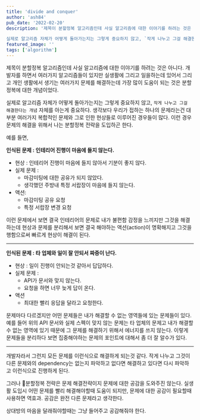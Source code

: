 ```yaml
---
title: 'divide and conquer'
author: 'ash84'
pub_date: '2022-02-20'
description: '제목이 분할정복 알고리즘인데 사실 알고리즘에 대한 이야기를 하려는 것은 아니다. 개발자를 하면서 여러가지 알고리즘들이 있지만 실생활에 그리고 일을하는데 있어서 그리고 개인 생활에서 생기는 여러가지 문제를 해결하는데 가장 많이 도움이 되는 것은 분할 정복에 대한 개념이었다. 

실제로 알고리즘 자체가 어떻게 돌아가는지는 그렇게 중요하지 않고, `작게 나누고 그걸 해결한다는 개념` 자체를 아는게 중요하다. 생각보다 우리가 접하는 하나의 문제라는건 대부분 여러가지 복합적인 문제와 그로 인한 현상들로 이루어진 경우들이 많다. 이런 경우 문'
featured_image: ''
tags: ['algorithm']
---
```


제목이 분할정복 알고리즘인데 사실 알고리즘에 대한 이야기를 하려는 것은 아니다. 개발자를 하면서 여러가지 알고리즘들이 있지만 실생활에 그리고 일을하는데 있어서 그리고 개인 생활에서 생기는 여러가지 문제를 해결하는데 가장 많이 도움이 되는 것은 분할 정복에 대한 개념이었다. 

실제로 알고리즘 자체가 어떻게 돌아가는지는 그렇게 중요하지 않고, `작게 나누고 그걸 해결한다는 개념` 자체를 아는게 중요하다. 생각보다 우리가 접하는 하나의 문제라는건 대부분 여러가지 복합적인 문제와 그로 인한 현상들로 이루어진 경우들이 많다. 이런 경우 문제의 해결을 위해서 나는 분할정복 전략을 도입하곤 한다. 

예를 들면, 

**인식된 문제 : 인테리어 진행이 마음에 들지 않는다.**
- 현상 : 인테리어 진행이 마음에 들지 않아서 기분이 좋지 않다. 
- 실제 문제 : 
  - 마감미팅에 대한 공유가 되지 않았다. 
  - 생각했던 주방내 특정 서랍장이 마음에 들지 않는다. 
- 액션: 
  - 마감미팅 공유 요청 
  - 특정 서랍장 변경 요청

이런 문제에서 보면 결국 인테리어의 문제로 내가 불편함 감정을 느끼지만 그것을 해결하는데 현상과 문제를 분리해서 보면 결국 해야하는 액션(action)이 명확해지고 그것을 행함으로써 빠르게 현상이 해결이 된다. 

---

**인식된 문제 : 타 업체와 일이 잘 안되서 짜증이 난다.**
- 현상 : 일이 진행이 안되는것 같아서 답답하다. 
- 실제 문제 :  
  - API가 문서와 맞지 않는다. 
  - 요청을 하면 너무 늦게 답이 온다. 
- 액션 
  - 최대한 빨리 응답을 달라고 요청한다. 

문제마다 다르겠지만 어떤 문제들은 내가 해결할 수 없는 영역들에 있는 문제들이 있다. 예를 들어 위의 API 문서와 실제 스펙이 맞지 않는 문제는 타 업체의 문제고 내가 해결할 수 없는 영역에 있기 때문에 그 문제를 해결하기 위해서 에너지를 쓰지 않는다. 이렇게 문제들을 분리하다 보면 집중해야하는 문제의 포인트에 대해서 좀 더 잘 알수가 있다. 

---

개발자라서 그런지 모든 문제를 이런식으로 해결하게 되는것 같다. 작게 나누고 그것이 다른 문제와의 dependency는 없는지 파악하고 없다면 해결하고 있다면 다시 파악하고 이런식으로 진행하게 된다. 

그러나 분할정복 전략은 문제 해결전략이지 문제에 대한 공감을 도와주진 않는다. 실생활 도입시 어떤 문제를 빨리 해결해야할때 도움이 되지만, 문제에 대한 공감이 필요할때 사용하면 역효과. 공감은 완전 다른 문제라고 생각한다. 

상대방의 마음을 달래줘야할때는 그냥 들어주고 공감해줘야 한다.
